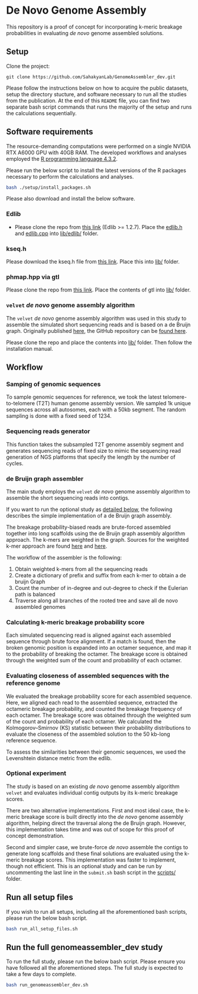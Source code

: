 # De Novo Genome Assembly
This repository is a proof of concept for incorporating k-meric breakage probabilities in evaluating *de novo* genome assembled solutions.

## Setup

Clone the project:

```
git clone https://github.com/SahakyanLab/GenomeAssembler_dev.git
```

Please follow the instructions below on how to acquire the public datasets, setup the directory stucture, and software necessary to run all the studies from the publication.  At the end of this `README` file, you can find two separate bash script commands that runs the majority of the setup and runs the calculations sequentially. 

## Software requirements
The resource-demanding computations were performed on a single NVIDIA RTX A6000 GPU with 40GB RAM. The developed workflows and analyses employed the [R programming language 4.3.2](https://www.r-project.org/).

Please run the below script to install the latest versions of the R packages necessary to perform the calculations and analyses. 

```bash
bash ./setup/install_packages.sh
```

Please also download and install the below software.

### Edlib

* Please clone the repo from [this link](https://github.com/Martinsos/edlib) (Edlib >= 1.2.7). Place the [edlib.h](https://github.com/Martinsos/edlib/tree/master/edlib/include) and [edlib.cpp](https://github.com/Martinsos/edlib/tree/master/edlib/src) into [lib/edlib/](https://github.com/SahakyanLab/GenomeAssembler_dev/tree/master/lib/edlib/) folder.

### kseq.h

Please download the kseq.h file from [this link](https://github.com/attractivechaos/klib). Place this into [lib/](https://github.com/SahakyanLab/GenomeAssembler_dev/tree/master/lib/) folder.

### phmap.hpp via gtl

Please clone the repo from [this link](https://github.com/greg7mdp/gtl). Place the contents of gtl into [lib/](https://github.com/SahakyanLab/GenomeAssembler_dev/tree/master/lib/) folder.

### `velvet` *de novo* genome assembly algorithm

The `velvet` *de novo* genome assembly algorithm was used in this study to assemble the simulated short sequencing reads and is based on a de Bruijn graph. Originally published [here](http://www.genome.org/cgi/doi/10.1101/gr.074492.107), the GitHub repository can be [found here](https://github.com/dzerbino/velvet.git).

Please clone the repo and place the contents into [lib/](https://github.com/SahakyanLab/GenomeAssembler_dev/tree/master/lib/) folder. Then follow the installation manual.

## Workflow

### Samping of genomic sequences

To sample genomic sequences for reference, we took the latest telomere-to-telomere (T2T) human genome assembly version. We sampled 1k unique sequences across all autosomes, each with a 50kb segment. The random sampling is done with a fixed seed of 1234.

### Sequencing reads generator
This function takes the subsampled T2T genome assembly segment and generates sequencing reads of fixed size to mimic the sequencing read generation of NGS platforms that specify the length by the number of cycles. 

### de Bruijn graph assembler

The main study employs the `velvet` *de novo* genome assembly algorithm to assemble the short sequencing reads into contigs. 

If you want to run the optional study as [detailed below](#optional-experiment), the following describes the simple implementation of a de Bruijn graph assembly.

The breakage probability-biased reads are brute-forced assembled together into long scaffolds using the de Bruijn graph assembly algorithm approach. The k-mers are weighted in the graph. Sources for the weighted k-mer approach are found
[here](https://www.ncbi.nlm.nih.gov/pmc/articles/PMC4719071/) and
[here](https://www.cs.jhu.edu/~langmea/resources/lecture_notes/assembly_dbg.pdf).

The workflow of the assembler is the following:

1. Obtain weighted k-mers from all the sequencing reads
2. Create a dictionary of prefix and suffix from each k-mer to obtain a de bruijn Graph
3. Count the number of in-degree and out-degree to check if the Eulerian path is balanced
4. Traverse along all branches of the rooted tree and save all de novo assembled genomes

### Calculating k-meric breakage probability score

Each simulated sequencing read is aligned against each assembled sequence through brute force alignment. If a match is found, then the broken genomic position is expanded into an octamer sequence, and map it to the probability of breaking the octamer. The breakage score is obtained through the weighted sum of the count and probability of each octamer. 

### Evaluating closeness of assembled sequences with the reference genome

We evaluated the breakage probability score for each assembled sequence. Here, we aligned each read to the assembled sequence, extracted the octameric breakage probability, and counted the breakage frequency of each octamer. The breakage score was obtained through the weighted sum of the count and probability of each octamer. We calculated the Kolmogorov–Smirnov (KS) statistic between their probability distributions to evaluate the closeness of the assembled solution to the 50 kb-long reference sequence. 

To assess the similarities between their genomic sequences, we used the Levenshtein distance metric from the edlib.

### Optional experiment

The study is based on an existing *de novo* genome assembly algorithm `velvet` and evaluates individual contig outputs by its k-meric breakage scores. 

There are two alternative implementations. First and most ideal case, the k-meric breakage score is built directly into the *de novo* genome assembly algorithm, helping direct the traversal along the de Bruijn graph. However, this implementation takes time and was out of scope for this proof of concept demonstration. 

Second and simpler case, we brute-force *de novo* assemble the contigs to generate long scaffolds and these final solutions are evaluated using the k-meric breakage scores. This implementation was faster to implement, though not efficient. This is an optional study and can be run by uncommenting the last line in the `submit.sh` bash script in the [scripts/](https://github.com/SahakyanLab/GenomeAssembler_dev/tree/master/scripts/) folder.

## Run all setup files

If you wish to run all setups, including all the aforementioned bash scripts, please run the below bash script. 

```bash
bash run_all_setup_files.sh
```

## Run the full genomeassembler_dev study

To run the full study, please run the below bash script. Please ensure you have followed all the aforementioned steps. The full study is expected to take a few days to complete. 

```bash
bash run_genomeassembler_dev.sh
```
